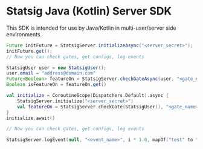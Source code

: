 # Statsig Java (Kotlin) Server SDK

This SDK is intended for use by Java/Kotlin in multi-user/server side environments.

```java
Future initFuture = StatsigServer.initializeAsync("<server_secret>");
initFuture.get();
// Now you can check gates, get configs, log events

StatsigUser user = new StatsigUser();
user.email = "address@domain.com"
Future<Boolean> featureOn = StatsigServer.checkGateAsync(user, "<gate_name>");
Boolean isFeatureOn = featureOn.get()
```

```kotlin
val initialize = CoroutineScope(Dispatchers.Default).async {
    StatsigServer.initialize("<server_secret>")
    val featureOn = StatsigServer.checkGate(StatsigUser(), "<gate_name>")
}
initialize.await()

// Now you can check gates, get configs, log events

StatsigServer.logEvent(null, "<event_name>", i * 1.0, mapOf("test" to "test2"))
```
